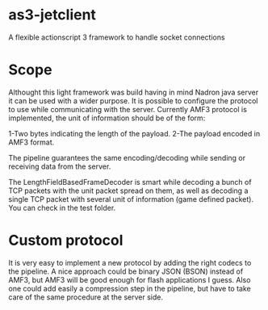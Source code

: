 as3-jetclient
=============

A flexible actionscript 3 framework to handle socket connections

Scope
=====

Althought this light framework was build having in mind Nadron java server it can be used with a wider purpose. It is possible to configure the protocol to use while communicating with the server. Currently AMF3 protocol is implemented, the unit of information should be of the form:

1-Two bytes indicating the length of the payload.
2-The payload encoded in AMF3 format.

The pipeline guarantees the same encoding/decoding while sending or receiving data from the server.

The LengthFieldBasedFrameDecoder is smart while decoding a bunch of TCP packets with the unit packet spread on them, as well as decoding a single TCP packet with several unit of information (game defined packet). You can check in the test folder.

Custom protocol
===============

It is very easy to implement a new protocol by adding the right codecs to the pipeline. A nice approach could be binary JSON (BSON) instead of AMF3, but AMF3 will be good enough for flash applications I guess. Also one could add easily a compression step in the pipeline, but have to take care of the same procedure at the server side.

